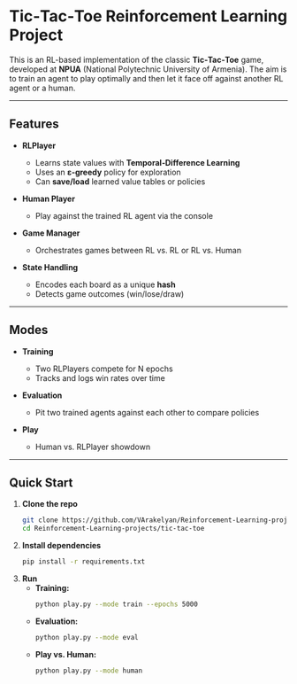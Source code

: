 # **Tic‑Tac‑Toe Reinforcement Learning Project**

This is an RL-based implementation of the classic **Tic‑Tac‑Toe** game, developed at **NPUA** (National Polytechnic University of Armenia). The aim is to train an agent to play optimally and then let it face off against another RL agent or a human.

---

## **Features**

- **RLPlayer**  
  - Learns state values with **Temporal‑Difference Learning**  
  - Uses an **ε‑greedy** policy for exploration  
  - Can **save/load** learned value tables or policies  

- **Human Player**  
  - Play against the trained RL agent via the console  

- **Game Manager**  
  - Orchestrates games between RL vs. RL or RL vs. Human  

- **State Handling**  
  - Encodes each board as a unique **hash**  
  - Detects game outcomes (win/lose/draw)  

---

## **Modes**

- **Training**  
  - Two RLPlayers compete for N epochs  
  - Tracks and logs win rates over time  

- **Evaluation**  
  - Pit two trained agents against each other to compare policies  

- **Play**  
  - Human vs. RLPlayer showdown  

---

## **Quick Start**

1. **Clone the repo**  
   ```bash
   git clone https://github.com/VArakelyan/Reinforcement-Learning-projects
   cd Reinforcement-Learning-projects/tic-tac-toe
   ```
2. **Install dependencies**  
   ```bash
   pip install -r requirements.txt
   ```
3. **Run**  
   - **Training:**  
     ```bash
     python play.py --mode train --epochs 5000
     ```
   - **Evaluation:**  
     ```bash
     python play.py --mode eval
     ```
   - **Play vs. Human:**  
     ```bash
     python play.py --mode human
     ```
